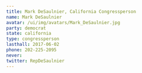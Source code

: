```yaml
---
title: Mark DeSaulnier, California Congressperson
name: Mark DeSaulnier
avatar: /ui/img/avatars/Mark_DeSaulnier.jpg
party: democrat
state: california
type: congressperson
lasthall: 2017-06-02
phone: 202-225-2095
never: 
twitter: RepDeSaulnier
---
```

